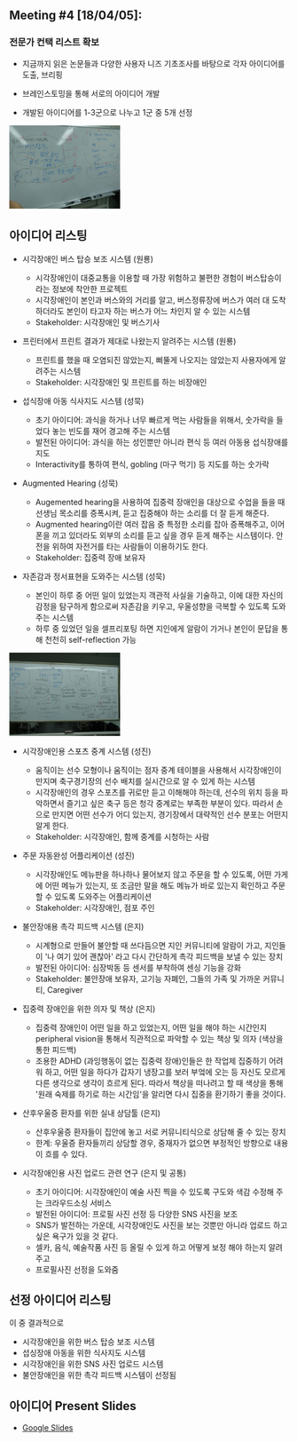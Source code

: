 ## Meeting #4 [18/04/05]: 
### 전문가 컨택 리스트 확보

- 지금까지 읽은 논문들과 다양한 사용자 니즈 기초조사를 바탕으로 각자 아이디어를 도출, 브리핑

- 브레인스토밍을 통해 서로의 아이디어 개발

- 개발된 아이디어를 1-3군으로 나누고 1군 중 5개 선정

<img src="/img/whiteboard0.jpeg" style="width: 200px;">

## 아이디어 리스팅

- 시각장애인 버스 탑승 보조 시스템 (원룡)
    - 시각장애인이 대중교통을 이용할 때 가장 위험하고 불편한 경험이 버스탑승이라는 정보에 착안한 프로젝트
    - 시각장애인이 본인과 버스와의 거리를 알고, 버스정류장에 버스가 여러 대 도착하더라도 본인이 타고자 하는 버스가 어느 차인지 알 수 있는 시스템
    - Stakeholder: 시각장애인 및 버스기사
    
- 프린터에서 프린트 결과가 제대로 나왔는지 알려주는 시스템 (원룡)
    - 프린트를 했을 때 오염되진 않았는지, 삐뚤게 나오지는 않았는지 사용자에게 알려주는 시스템
    - Stakeholder: 시각장애인 및 프린트를 하는 비장애인

- 섭식장애 아동 식사지도 시스템 (성묵)
    - 초기 아이디어: 과식을 하거나 너무 빠르게 먹는 사람들을 위해서, 숫가락을 들었다 놓는 빈도를 재어 경고해 주는 시스템
    - 발전된 아이디어: 과식을 하는 성인뿐만 아니라 편식 등 여러 아동용 섭식장애를 지도
    - Interactivity를 통하여 편식, gobling (마구 먹기) 등 지도를 하는 숫가락

- Augmented Hearing (성묵)
    - Augemented hearing을 사용하여 집중력 장애인을 대상으로 수업을 들을 때 선생님 목소리를 증폭시켜, 듣고 집중해야 하는 소리를 더 잘 듣게 해준다.
    - Augmented hearing이란 여러 잡음 중 특정한 소리를 잡아 증폭해주고, 이어폰을 끼고 있더라도 외부의 소리를 듣고 싶을 경우 듣게 해주는 시스템이다. 안전을 위하여 자전거를 타는 사람들이 이용하기도 한다.
    - Stakeholder: 집중력 장애 보유자
    
- 자존감과 정서표현을 도와주는 시스템 (성묵)
    - 본인이 하루 중 어떤 일이 있었는지 객관적 사실을 기술하고, 이에 대한 자신의 감정을 탐구하게 함으로써 자존감을 키우고, 우울성향을 극복할 수 있도록 도와주는 시스템
    - 하루 중 있었던 일을 셀프리포팅 하면 지인에게 알람이 가거나 본인이 문답을 통해 천천히 self-reflection 가능

<img src="/img/whiteboard1.jpeg" style="width: 200px;">

- 시각장애인용 스포츠 중계 시스템 (성진)
    - 움직이는 선수 모형이나 움직이는 점자 중계 테이블을 사용해서 시각장애인이 만지며 축구경기장의 선수 배치를 실시간으로 알 수 있게 하는 시스템
    - 시각장애인의 경우 스포츠를 귀로만 듣고 이해해야 하는데, 선수의 위치 등을 파악하면서 즐기고 싶은 축구 등은 청각 중계로는 부족한 부분이 있다. 따라서 손으로 만지면 어떤 선수가 어디 있는지, 경기장에서 대략적인 선수 분포는 어떤지 알게 한다.
    - Stakeholder: 시각장애인, 함께 중계를 시청하는 사람
    
- 주문 자동완성 어플리케이션 (성진)
    - 시각장애인도 메뉴판을 하나하나 물어보지 않고 주문을 할 수 있도록, 어떤 가게에 어떤 메뉴가 있는지, 또 조금만 말을 해도 메뉴가 바로 있는지 확인하고 주문할 수 있도록 도와주는 어플리케이션
    - Stakeholder: 시각장애인, 점포 주인

- 불안장애용 촉각 피드백 시스템 (은지)
    - 시계형으로 만들어 불안할 때 쓰다듬으면 지인 커뮤니티에 알람이 가고, 지인들이 '나 여기 있어 괜찮아' 라고 다시 간단하게 촉각 피드백을 보낼 수 있는 장치
    - 발전된 아이디어: 심장박동 등 센서를 부착하여 센싱 기능을 강화
    - Stakeholder: 불안장애 보유자, 고기능 자폐인, 그들의 가족 및 가까운 커뮤니티, Caregiver
    
- 집중력 장애인을 위한 의자 및 책상 (은지)
    - 집중력 장애인이 어떤 일을 하고 있었는지, 어떤 일을 해야 하는 시간인지 peripheral vision을 통해서 직관적으로 파악할 수 있는 책상 및 의자 (색상을 통한 피드백)
    - 조용한 ADHD (과잉행동이 없는 집중력 장애)인들은 한 작업제 집중하기 어려워 하고, 어떤 일을 하다가 갑자기 냉장고를 보러 부엌에 오는 등 자신도 모르게 다른 생각으로 생각이 흐르게 된다. 따라서 책상을 떠나려고 할 때 색상을 통해 '원래 숙제를 하기로 하는 시간임'을 알리면 다시 집중을 환기하기 좋을 것이다.
    
- 산후우울증 환자를 위한 실내 상담툴 (은지)
    - 산후우울증 환자들이 집안에 놓고 서로 커뮤니티식으로 상담해 줄 수 있는 장치
    - 한계: 우울증 환자들끼리 상담할 경우, 중재자가 없으면 부정적인 방향으로 내용이 흐를 수 있다.

- 시각장애인용 사진 업로드 관련 연구 (은지 및 공통)
    - 초기 아이디어: 시각장애인이 예술 사진 찍을 수 있도록 구도와 색감 수정해 주는 크라우드소싱 서비스
    - 발전된 아이디어: 프로필 사진 선정 등 다양한 SNS 사진을 보조
    - SNS가 발전하는 가운데, 시각장애인도 사진을 보는 것뿐만 아니라 업로드 하고 싶은 욕구가 있을 것 같다.
    - 셀카, 음식, 예술작품 사진 등 올릴 수 있게 하고 어떻게 보정 해야 하는지 알려주고
    - 프로필사진 선정을 도와줌

## 선정 아이디어 리스팅

이 중 결과적으로
- 시각장애인을 위한 버스 탑승 보조 시스템
- 섭싱장애 아동을 위한 식사지도 시스템
- 시각장애인을 위한 SNS 사진 업로드 시스템
- 불안장애인을 위한 촉각 피드백 시스템이 선정됨

## 아이디어 Present Slides
- [Google Slides](https://docs.google.com/presentation/d/1HLdN3Yn_pPqtCc7oNZdeBC65Df0oBv8V4UJicKpPdkU/edit?usp=sharing)


```python

```
